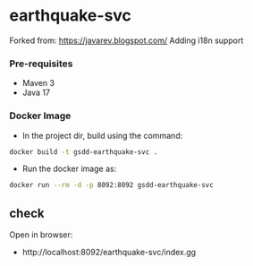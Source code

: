 # earthquake-svc

Forked from: https://javarev.blogspot.com/
Adding i18n support

### Pre-requisites

* Maven 3
* Java 17

### Docker Image

- In the project dir, build using the command:

```bash
docker build -t gsdd-earthquake-svc .
```

- Run the docker image as:

```bash
docker run --rm -d -p 8092:8092 gsdd-earthquake-svc
```

## check

Open in browser: 
- http://localhost:8092/earthquake-svc/index.gg